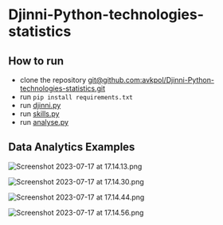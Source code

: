 # Djinni-Python-technologies-statistics

## How to run

* clone the repository [git@github.com:avkpol/Djinni-Python-technologies-statistics.git]()
* run `pip install requirements.txt`
* run [djinni.py](djinni_technologies_statistics/spiders/djinni.py) 
* run [skills.py](https://djinni.co/jobs/?all-keywords=&any-of-keywords=&exclude-keywords=&primary_keyword=JavaScript)
* run [analyse.py ](djinni_technologies_statistics/data_analysing/analyse.py)

## Data Analytics Examples
![Screenshot 2023-07-17 at 17.14.13.png](..%2F..%2FDesktop%2FScreenshot%202023-07-17%20at%2017.14.13.png)

![Screenshot 2023-07-17 at 17.14.30.png](..%2F..%2FDesktop%2FScreenshot%202023-07-17%20at%2017.14.30.png)

![Screenshot 2023-07-17 at 17.14.44.png](..%2F..%2FDesktop%2FScreenshot%202023-07-17%20at%2017.14.44.png)

![Screenshot 2023-07-17 at 17.14.56.png](..%2F..%2FDesktop%2FScreenshot%202023-07-17%20at%2017.14.56.png)